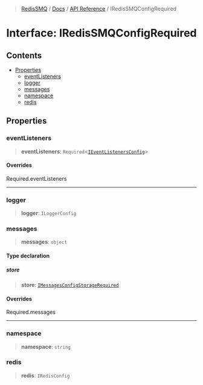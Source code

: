 >[RedisSMQ](../../../README.md) / [Docs](../../README.md) / [API Reference](../README.md) / IRedisSMQConfigRequired

# Interface: IRedisSMQConfigRequired

## Contents

- [Properties](IRedisSMQConfigRequired.md#properties)
  - [eventListeners](IRedisSMQConfigRequired.md#eventlisteners)
  - [logger](IRedisSMQConfigRequired.md#logger)
  - [messages](IRedisSMQConfigRequired.md#messages)
  - [namespace](IRedisSMQConfigRequired.md#namespace)
  - [redis](IRedisSMQConfigRequired.md#redis)

## Properties

### eventListeners

> **eventListeners**: `Required`<[`IEventListenersConfig`](IEventListenersConfig.md)>

#### Overrides

Required.eventListeners

***

### logger

> **logger**: `ILoggerConfig`

### messages

> **messages**: `object`

#### Type declaration

##### store

> **store**: [`IMessagesConfigStorageRequired`](IMessagesConfigStorageRequired.md)

#### Overrides

Required.messages

***

### namespace

> **namespace**: `string`

### redis

> **redis**: `IRedisConfig`

